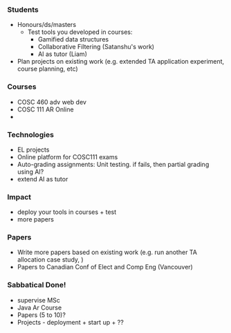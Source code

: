 ### Students
- Honours/ds/masters
	- Test tools you developed  in courses: 
		- Gamified data structures
		- Collaborative Filtering (Satanshu's work) 
		- AI as tutor (Liam)
- Plan projects on existing work (e.g. extended TA application experiment, course planning, etc)
### Courses
* COSC 460 adv web dev
* COSC 111 AR Online 
* 
### Technologies
* EL projects
* Online platform for COSC111 exams
* Auto-grading assignments: Unit testing. if fails, then partial grading using AI?	
* extend AI as tutor
### Impact 
- deploy your tools in courses + test
- more papers
### Papers
- Write more papers based on existing work (e.g. run another TA allocation case study, )
- Papers to Canadian Conf of Elect and Comp Eng (Vancouver)

### Sabbatical Done!
* supervise MSc
* Java Ar Course
* Papers (5 to 10)?
* Projects - deployment + start up + ??